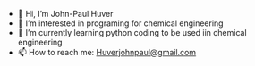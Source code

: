 - 👋 Hi, I’m John-Paul Huver
- 👀 I’m interested in programing for chemical engineering
- 🌱 I’m currently learning python coding to be used iin chemical engineering
- 📫 How to reach me: Huverjohnpaul@gmail.com

<!---
HuverJohnPaul/HuverJohnPaul is a ✨ special ✨ repository because its `README.md` (this file) appears on your GitHub profile.
You can click the Preview link to take a look at your changes.
--->
